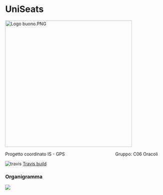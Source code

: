 # UniSeats

<img src="file:///C:/Users/vince/Pictures/Logo%20buono.PNG" title="" alt="Logo buono.PNG" width="405">

Progetto coordinato IS - GPS                                            Gruppo: C06 Oracoli

![travis](https://travis-ci.com/vincenzorusso12/UniSeats.svg?branch=main)
[Travis build](https://travis-ci.com/github/vincenzorusso12/UniSeats)

### Organigramma

![](C:\Users\vince\AppData\Roaming\marktext\images\2021-02-13-10-21-40-image.png)
